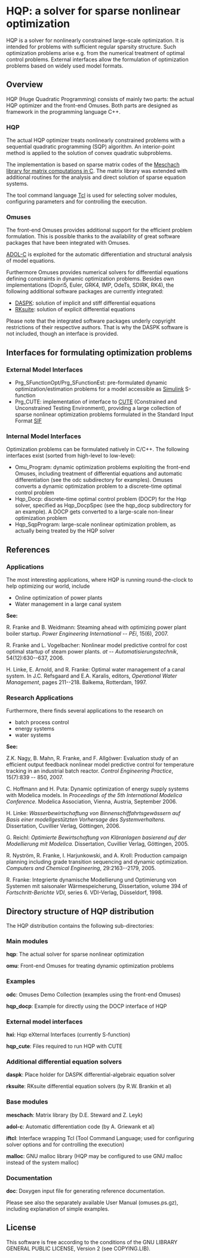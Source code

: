 HQP: a solver for sparse nonlinear optimization
===============================================

HQP is a solver for nonlinearly constrained large-scale optimization. It is intended for problems with sufficient regular sparsity structure. Such optimization problems arise e.g. from the numerical treatment of optimal control problems. External interfaces allow the formulation of optimization problems based on widely used model formats.

<h2>Overview</h2>

HQP (Huge Quadratic Programming) consists of mainly two parts: the actual HQP optimizer and the front-end Omuses. Both parts are designed as framework in the programming language C++.

<h3>HQP</h3>

The actual HQP optimizer treats nonlinearly constrained problems with a sequential quadratic programming (SQP) algorithm. An interior-point method is applied to the solution of convex quadratic subproblems.


The implementation is based on sparse matrix codes of the [Meschach library for matrix computations in C](http://www.netlib.org/c/meschach). The matrix library was extended with additional routines for the analysis and direct solution of sparse equation systems.  

The tool command language [Tcl](http://www.tcl.tk) is used for selecting solver modules, configuring parameters and for controlling the execution.

<h3>Omuses</h3>

The front-end Omuses provides additional support for the efficient problem formulation. This is possible thanks to the availability of great software packages that have been integrated with Omuses. 

[ADOL-C](https://projects.coin-or.org/ADOL-C) is exploited for the automatic differentiation and structural analysis of model equations.

Furthermore Omuses provides numerical solvers for differential equations defining constraints in dynamic optimization
problems. Besides own implementations (Dopri5, Euler, GRK4, IMP, OdeTs, SDIRK, RK4), the following additional software packages are currently integrated:

- [DASPK](http://www.engineering.ucsb.edu/~cse/software.html): solution of implicit and stiff differential equations
- [RKsuite](http://www.netlib.org"): solution of explicit differential equations

Please note that the integrated software packages underly copyright restrictions of their respective authors. That is why the DASPK software is not included, though an interface is provided. 

<h2>Interfaces for formulating optimization problems</h2>

<h3>External Model Interfaces</h3>

- Prg_SFunctionOpt/Prg_SFunctionEst: pre-formulated dynamic optimization/estimation problems for a model accessible as [Simulink](http://www.mathworks.com) S-function
- Prg_CUTE: implementation of interface to [CUTE](http://www.netlib.org/utk/misc/sw_survey/urc/html/215.1.html) (Constrained and Unconstrained Testing Environment), providing a large collection of sparse nonlinear optimization problems formulated in the Standard Input Format [SIF](http://www.numerical.rl.ac.uk/lancelot/sif/sifhtml.html) 

<h3>Internal Model Interfaces</h3>

Optimization problems can be formulated natively in C/C++. The following interfaces exist (sorted from high-level to low-level):

- Omu_Program: dynamic optimization problems exploiting the front-end Omuses, including treatment of differential equations and automatic differentiation (see the odc subdirectory for examples). Omuses converts a dynamic optimization problem to a discrete-time optimal control problem
- Hqp_Docp: discrete-time optimal control problem (DOCP) for the Hqp solver, specified as Hqp_DocpSpec (see the hqp_docp subdirectory for an example). A DOCP gets converted to a large-scale non-linear optimization problem
- Hqp_SqpProgram: large-scale nonlinear optimization problem, as actually being treated by the HQP solver

<h2>References</h2>

<h3>Applications</h3>

The most interesting applications, where HQP is running round-the-clock to help optimizing our world, include

- Online optimization of power plants
- Water management in a large canal system

<b>See:</b>

R. Franke and B. Weidmann: Steaming ahead with optimizing power plant boiler startup.
<i>Power Engineering International -- PEi</i>, 15(6), 2007.

R. Franke and L. Vogelbacher: Nonlinear model predictive control for cost optimal startup of steam power plants. <i>at -- Automatisierungstechnik</i>, 54(12):630--637, 2006.

H. Linke, E. Arnold, and R. Franke: Optimal water management of a canal system. In J.C. Refsgaard and E.A. Karalis, editors, <i>Operational Water Management</i>, pages 211--218. Balkema, Rotterdam, 1997.

<h3>Research Applications</h3>

Furthermore, there finds several applications to the research on

- batch process control
- energy systems
- water systems

<b>See:</b>

Z.K. Nagy, B. Mahn, R. Franke, and F. Allg&ouml;wer: Evaluation study of an efficient output feedback nonlinear model predictive control for temperature tracking in an industrial batch reactor. <i>Control Engineering Practice</i>, 15(7):839 -- 850, 2007.

C. Hoffmann and H. Puta: Dynamic optimization of energy supply systems with Modelica models. In <i>Proceedings of the 5th International Modelica Conference.</i> Modelica Association, Vienna, Austria, September 2006.

H. Linke: <i>Wasserbewirtschaftung von Binnenschiffahrtsgew&auml;ssern auf Basis einer modellgest&uuml;tzten Vorhersage des Systemverhaltens.</i> Dissertation, Cuvillier Verlag, G&ouml;ttingen, 2006.

G. Reichl: <i>Optimierte Bewirtschaftung von Kl&auml;ranlagen basierend auf der Modellierung mit Modelica.</i> Dissertation, Cuvillier Verlag, G&ouml;ttingen, 2005.

R. Nystr&ouml;m, R. Franke, I. Harjunkowski, and A. Kroll: Production campaign planning including grade transition sequencing and dynamic optimization. <i>Computers and Chemical Engineering</i>, 29:2163--2179, 2005.

R. Franke: Integrierte dynamische Modellierung und Optimierung von Systemen mit saisonaler W&auml;rmespeicherung, Dissertation, volume 394 of <i>Fortschritt-Berichte VDI</i>, series 6. VDI-Verlag, D&uuml;sseldorf, 1998.


<h2>Directory structure of HQP distribution</h2>

The HQP distribution contains the following sub-directories:

<h3>Main modules</h3>

<b>hqp</b>: The actual solver for sparse nonlinear optimization

<b>omu</b>: Front-end Omuses for treating dynamic optimization problems

<h3>Examples</h3>

<b>odc</b>: Omuses Demo Collection (examples using the front-end Omuses)

<b>hqp_docp</b>: Example for directly using the DOCP interface of HQP

<h3>External model interfaces</h3>

<b>hxi</b>: Hqp eXternal Interfaces (currently S-function)

<b>hqp_cute</b>: Files required to run HQP with CUTE

<h3>Additional differential equation solvers</h3>

<b>daspk</b>: Place holder for DASPK differential-algebraic equation solver

<b>rksuite</b>: RKsuite differential equation solvers (by R.W. Brankin et al)

<h3>Base modules</h3>

<b>meschach</b>: Matrix library (by D.E. Steward and Z. Leyk)

<b>adol-c</b>: Automatic differentiation code (by A. Griewank et al)

<b>iftcl</b>: Interface wrapping Tcl (Tool Command Language; used for configuring solver options and for controlling the execution)

<b>malloc</b>: GNU malloc library (HQP may be configured to use GNU malloc instead of the system malloc)

<h3>Documentation</h3>

<b>doc</b>: Doxygen input file for generating reference documentation. 

Please see also the separately available User Manual (omuses.ps.gz), including explanation of simple examples.

<h2>License</h2>

This software is free according to the conditions of the GNU LIBRARY GENERAL PUBLIC LICENSE, Version 2 (see COPYING.LIB).
